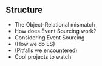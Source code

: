 ## Structure

- The Object-Relational mismatch
- How does Event Sourcing work?
- Considering Event Sourcing
- (How we do ES)
- (Pitfalls we encountered)
- Cool projects to watch
